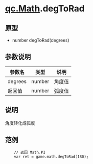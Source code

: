 # [qc.Math](README.md).degToRad

## 原型
* number degToRad(degrees)

## 参数说明
| 参数名 | 类型 | 说明 |
| ------------- | ------------- | -------------|
| degrees | number | 角度值 |
| 返回值 | number | 弧度值 |

## 说明
角度转化成弧度

## 范例
````
    // 返回 Math.PI
    var ret = game.math.degToRad(180);
````
